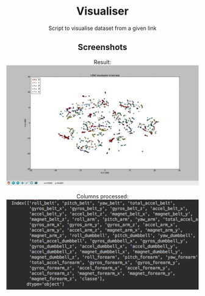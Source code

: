 # Visualiser
Script to visualise dataset from a given link

## Screenshots
<html>
<body align="center">
Result:
<img src=https://github.com/GurpreetSK95/Visualiser/blob/code/screenshots/result.png/>
<br><br>
Columns processed:
<img src=https://github.com/GurpreetSK95/Visualiser/blob/code/screenshots/columns.png/>
</body>
</html>


